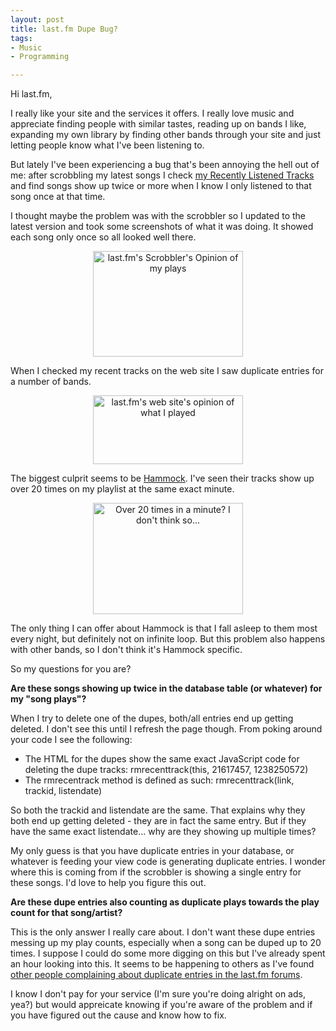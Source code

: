 ```yaml
--- 
layout: post
title: last.fm Dupe Bug?
tags: 
- Music
- Programming

---
```

Hi last.fm,

I really like your site and the services it offers. I really love music and appreciate finding people with similar tastes, reading up on bands I like, expanding my own library by finding other bands through your site and just letting people know what I've been listening to.

But lately I've been experiencing a bug that's been annoying the hell out of me: after scrobbling my latest songs I check <a href="http://www.last.fm/user/spilth/tracks">my Recently Listened Tracks</a> and find songs show up twice or more when I know I only listened to that song once at that time.

I thought maybe the problem was with the scrobbler so I updated to the latest version and took some screenshots of what it was doing.  It showed each song only once so all looked well there.
<p style="text-align:center;"><a title="last.fm's Scrobbler's Opinion of my plays  by spilth, on Flickr" href="http://www.flickr.com/photos/spilth/3397731522/"><img class="aligncenter" src="http://farm4.static.flickr.com/3540/3397731522_565d4d67d7_m.jpg" alt="last.fm's Scrobbler's Opinion of my plays " width="240" height="169" /></a></p>

When I checked my recent tracks on the web site I saw duplicate entries for a number of bands.
<p style="text-align:center;"><a title="last.fm's web site's opinion of what I played by spilth, on Flickr" href="http://www.flickr.com/photos/spilth/3397737476/"><img class="aligncenter" src="http://farm4.static.flickr.com/3624/3397737476_09fc03d608_m.jpg" alt="last.fm's web site's opinion of what I played" width="240" height="110" /></a></p>

The biggest culprit seems to be <a href="http://www.last.fm/music/Hammock">Hammock</a>. I've seen their tracks show up over 20 times on my playlist at the same exact minute.
<p style="text-align:center;"><a title="Over 20 times in a minute? I don't think so... by spilth, on Flickr" href="http://www.flickr.com/photos/spilth/3396999823/"><img class="aligncenter" src="http://farm4.static.flickr.com/3611/3396999823_7683f3b967_m.jpg" alt="Over 20 times in a minute? I don't think so..." width="240" height="178" /></a></p>

The only thing I can offer about Hammock is that I fall asleep to them most every night, but definitely not on infinite loop. But this problem also happens with other bands, so I don't think it's Hammock specific.

So my questions for you are?

<strong>Are these songs showing up twice in the database table (or whatever) for my "song plays"?</strong>

When I try to delete one of the dupes, both/all entries end up getting deleted.  I don't see this until I refresh the page though. From poking around your code I see the following:
<ul>
	<li>The HTML for the dupes show the same exact JavaScript code for deleting the dupe tracks: rmrecenttrack(this, 21617457, 1238250572)</li>
	<li>The rmrecentrack method is defined as such: rmrecenttrack(link, trackid, listendate)</li>
</ul>
So both the trackid and listendate are the same. That explains why they both end up getting deleted - they are in fact the same entry. But if they have the same exact listendate... why are they showing up multiple times?

My only guess is that you have duplicate entries in your database, or whatever is feeding your view code is generating duplicate entries. I wonder where this is coming from if the scrobbler is showing a single entry for these songs. I'd love to help you figure this out.

<strong>Are these dupe entries also counting as duplicate plays towards the play count for that song/artist?</strong>

This is the only answer I really care about. I don't want these dupe entries messing up my play counts, especially when a song can be duped up to 20 times. I suppose I could do some more digging on this but I've already spent an hour looking into this. It seems to be happening to others as I've found<a href="http://www.last.fm/forum/search?q=duplicates&amp;forums=21713"> other people complaining about duplicate entries in the last.fm forums</a>.

I know I don't pay for your service (I'm sure you're doing alright on ads, yea?) but would appreicate knowing if you're aware of the problem and if you have figured out the cause and know how to fix.
